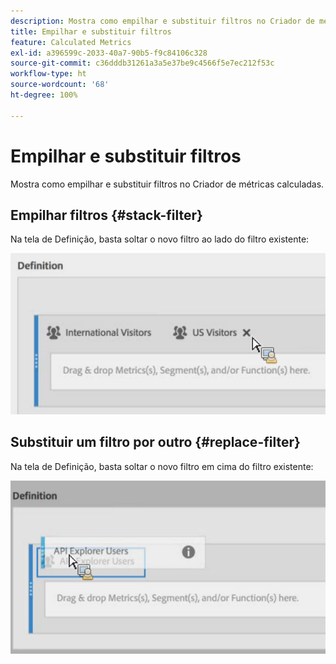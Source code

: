 ```yaml
---
description: Mostra como empilhar e substituir filtros no Criador de métricas calculadas.
title: Empilhar e substituir filtros
feature: Calculated Metrics
exl-id: a396599c-2033-40a7-90b5-f9c84106c328
source-git-commit: c36dddb31261a3a5e37be9c4566f5e7ec212f53c
workflow-type: ht
source-wordcount: '68'
ht-degree: 100%

---
```


# Empilhar e substituir filtros

Mostra como empilhar e substituir filtros no Criador de métricas calculadas.

## Empilhar filtros {#stack-filter}

Na tela de Definição, basta soltar o novo filtro ao lado do filtro existente:

![](assets/cm_stack_seg.png)

## Substituir um filtro por outro {#replace-filter}

Na tela de Definição, basta soltar o novo filtro em cima do filtro existente:

![](assets/cm_replace_seg.png)
